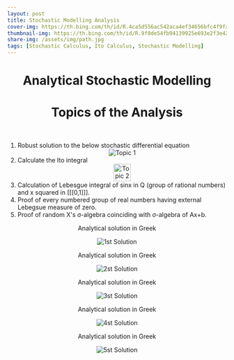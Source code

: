 ```yaml
---
layout: post
title: Stochastic Modelling Analysis
cover-img: https://th.bing.com/th/id/R.4ca5d556ac542aca4ef34656bfc4f9fa?rik=nMZX8bxOCOMiyw&pid=ImgRaw&r=0
thumbnail-img: https://th.bing.com/th/id/R.9f0de54fb94139925e693e2f3e42eeef?rik=rM%2fIzkkxlRVNJA&pid=ImgRaw&r=0
share-img: /assets/img/path.jpg
tags: [Stochastic Calculus, Ito Calculus, Stochastic Modelling]
---
```

<html>
  <head>
    <title>Stochastic Modelling Analysis</title>
  </head>
  <body>
    <h1 style="text-align:center;">Analytical Stochastic Modelling</h1>
    <h1 style="text-align:center;">Topics of the Analysis</h1>
    <br>
    <ol type="1">
      <li>Robust solution to the below stochastic differential equation </li>
   <center><img src="https://user-images.githubusercontent.com/74241318/232247807-426442d5-4ab9-4d12-bba0-f5a7e57158b2.png" alt="Topic 1" ></center>
      <li>Calculate the Ito integral</li>
   <center><img src="https://user-images.githubusercontent.com/74241318/232248016-280bb5ab-eca5-4028-8b04-9402aca18902.png" alt="Topic 2" style="width: 40px;"></center>
      <li>Calculation of Lebesgue integral of sinx in Q (group of rational numbers) and x squared in [[[0,1]]].</li>
      <li>Proof of every numbered group of real numbers having external Lebegsue measure of zero.</li>
      <li>Proof of random X's σ-algebra coinciding with σ-algebra of Ax+b.</li>
    </ol>
    <p style="text-align:center;"><center><big><sub>Analytical solution in Greek</sub></big></p></center>
    <center><img src="https://user-images.githubusercontent.com/74241318/164460944-06cedfb3-ac74-4889-94d8-51490b5cd80b.png" alt="1st Solution" ></center>
    <p style="text-align:center;"><center><big><sub>Analytical solution in Greek</sub></big></p></center>
    <center><img src="https://user-images.githubusercontent.com/74241318/164469372-ea398f0d-f25c-428e-a3fb-23a033b31023.png" alt="2st Solution" ></center>
    <p style="text-align:center;"><center><big><sub>Analytical solution in Greek</sub></big></p></center>
    <center><img src="https://user-images.githubusercontent.com/74241318/164469426-2915907d-d743-412c-8a94-282b535f686a.png" alt="3st Solution" ></center>
    <p style="text-align:center;"><center><big><sub>Analytical solution in Greek</sub></big></p></center>
    <center><img src="https://user-images.githubusercontent.com/74241318/164469468-f596e390-69e7-4833-90da-faaf0e5075a4.png" alt="4st Solution" ></center>
    <p style="text-align:center;"><center><big><sub>Analytical solution in Greek</sub></big></p></center>
    <center><img src="https://user-images.githubusercontent.com/74241318/164469540-5f914107-6b87-44bd-a002-11aedf4a25e7.png" alt="5st Solution" ></center>
  </body>
</html>
